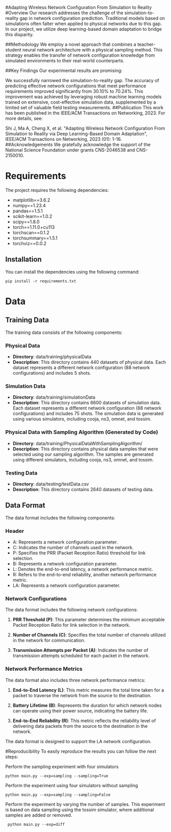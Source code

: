 
#Adapting Wireless Network Configuration From Simulation to Reality
#Overview
Our research addresses the challenge of the simulation-to-reality gap in network configuration prediction. Traditional models based on simulations often falter when applied to physical networks due to this gap. In our project, we utilize deep learning-based domain adaptation to bridge this disparity.

##Methodology
We employ a novel approach that combines a teacher-student neural network architecture with a physical sampling method. This strategy enables the transfer of network configuration knowledge from simulated environments to their real-world counterparts.

##Key Findings
Our experimental results are promising:

We successfully narrowed the simulation-to-reality gap.
The accuracy of predicting effective network configurations that meet performance requirements improved significantly from 30.10% to 70.24%.
This improvement was achieved by leveraging robust machine learning models trained on extensive, cost-effective simulation data, supplemented by a limited set of valuable field testing measurements.
##Publication
This work has been published in the IEEE/ACM Transactions on Networking, 2023. For more details, see:

Shi J, Ma A, Cheng X, et al. "Adapting Wireless Network Configuration From Simulation to Reality via Deep Learning-Based Domain Adaptation", IEEE/ACM Transactions on Networking, 2023 (01): 1-16.
##Acknowledgements
We gratefully acknowledge the support of the National Science Foundation under grants CNS-2046538 and CNS-2150010.

# Requirements

The project requires the following dependencies:

- matplotlib==3.6.2
- numpy==1.23.4
- pandas==1.5.1
- scikit-learn==1.0.2
- scipy==1.8.0
- torch==1.11.0+cu113
- torchscan==0.1.2
- torchsummary==1.5.1
- torchviz==0.0.2

## Installation

You can install the dependencies using the following command:

```shell
pip install -r requirements.txt
````


# Data


## Training Data

The training data consists of the following components:

### Physical Data
- **Directory**: data/training/physicalData
- **Description**: This directory contains 440 datasets of physical data. Each dataset represents a different network configuration (88 network configurations) and includes 5 shots.

### Simulation Data
- **Directory**: data/training/simulationData
- **Description**: This directory contains 6600 datasets of simulation data. Each dataset represents a different network configuration (88 network configurations) and includes 75 shots. The simulation data is generated using various simulators, including cooja, ns3, omnet, and tossim.

### Physical Data with Sampling Algorithm (Generated by Code)
- **Directory**: data/training/PhysicalDataWithSamplingAlgorithm/
- **Description**: This directory contains physical data samples that were selected using our sampling algorithm. The samples are generated using different simulators, including cooja, ns3, omnet, and tossim.

### Testing Data
    
- **Directory**: data/testing/testData.csv
- **Description**: This directory contains 2640 datasets of testing data.


## Data Format

The data format includes the following components:

### Header
- A: Represents a network configuration parameter.
- C: Indicates the number of channels used in the network.
- P: Specifies the PRR (Packet Reception Ratio) threshold for link selection.
- B: Represents a network configuration parameter.
- L: Denotes the end-to-end latency, a network performance metric.
- R: Refers to the end-to-end reliability, another network performance metric.
- LA: Represents a network configuration parameter.

### Network Configurations
The data format includes the following network configurations:

1. **PRR Threshold (P)**: This parameter determines the minimum acceptable Packet Reception Ratio for link selection in the network.

2. **Number of Channels (C)**: Specifies the total number of channels utilized in the network for communication.

3. **Transmission Attempts per Packet (A)**: Indicates the number of transmission attempts scheduled for each packet in the network.

### Network Performance Metrics
The data format also includes three network performance metrics:

1. **End-to-End Latency (L)**: This metric measures the total time taken for a packet to traverse the network from the source to the destination.

2. **Battery Lifetime (B)**: Represents the duration for which network nodes can operate using their power source, indicating the battery life.

3. **End-to-End Reliability (R)**: This metric reflects the reliability level of delivering data packets from the source to the destination in the network.

The data format is designed to support the LA network configuration.


#Reproducibility
To easily reproduce the results you can follow the next steps:

Perform the sampling experiment with four simulators 
```shell
python main.py --exp=sampling --sampling=True
```

Perform the experiment using four simulators without sampling
```shell
python main.py --exp=sampling --sampling=False
```

Perform the experiment by varying the number of samples. This experiment is based on data sampling using the tossim simulator, where additional samples are added or removed.
```shell
 python main.py --exp=diff 
```


